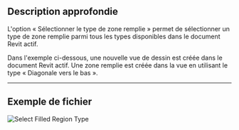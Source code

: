 ## Description approfondie
L'option « Sélectionner le type de zone remplie » permet de sélectionner un type de zone remplie parmi tous les types disponibles dans le document Revit actif.

Dans l'exemple ci-dessous, une nouvelle vue de dessin est créée dans le document Revit actif. Une zone remplie est créée dans la vue en utilisant le type « Diagonale vers le bas ».

___
## Exemple de fichier

![Select Filled Region Type](./DSRevitNodesUI.FilledRegionTypes_img.jpg)
